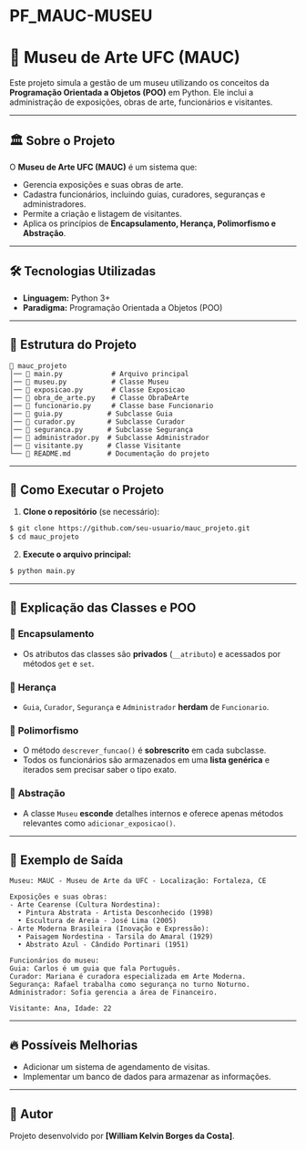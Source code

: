 # PF_MAUC-MUSEU

# 🎨 Museu de Arte UFC (MAUC)

Este projeto simula a gestão de um museu utilizando os conceitos da **Programação Orientada a Objetos (POO)** em Python. Ele inclui a administração de exposições, obras de arte, funcionários e visitantes.

---

## 🏛️ Sobre o Projeto

O **Museu de Arte UFC (MAUC)** é um sistema que:

- Gerencia exposições e suas obras de arte.
- Cadastra funcionários, incluindo guias, curadores, seguranças e administradores.
- Permite a criação e listagem de visitantes.
- Aplica os princípios de **Encapsulamento, Herança, Polimorfismo e Abstração**.

---

## 🛠️ Tecnologias Utilizadas

- **Linguagem:** Python 3+
- **Paradigma:** Programação Orientada a Objetos (POO)

---

## 📂 Estrutura do Projeto

```
📁 mauc_projeto
│── 📄 main.py            # Arquivo principal
│── 📄 museu.py           # Classe Museu
│── 📄 exposicao.py       # Classe Exposicao
│── 📄 obra_de_arte.py    # Classe ObraDeArte
│── 📄 funcionario.py     # Classe base Funcionario
│── 📄 guia.py           # Subclasse Guia
│── 📄 curador.py        # Subclasse Curador
│── 📄 seguranca.py      # Subclasse Segurança
│── 📄 administrador.py  # Subclasse Administrador
│── 📄 visitante.py      # Classe Visitante
└── 📄 README.md         # Documentação do projeto
```

---

## 🚀 Como Executar o Projeto

1. **Clone o repositório** (se necessário):

```sh
$ git clone https://github.com/seu-usuario/mauc_projeto.git
$ cd mauc_projeto
```

2. **Execute o arquivo principal:**

```sh
$ python main.py
```

---

## 🧩 Explicação das Classes e POO

### 🔹 **Encapsulamento**

- Os atributos das classes são **privados** (`__atributo`) e acessados por métodos `get` e `set`.

### 🔹 **Herança**

- `Guia`, `Curador`, `Segurança` e `Administrador` **herdam** de `Funcionario`.

### 🔹 **Polimorfismo**

- O método `descrever_funcao()` é **sobrescrito** em cada subclasse.
- Todos os funcionários são armazenados em uma **lista genérica** e iterados sem precisar saber o tipo exato.

### 🔹 **Abstração**

- A classe `Museu` **esconde** detalhes internos e oferece apenas métodos relevantes como `adicionar_exposicao()`.

---

## 📜 Exemplo de Saída

```
Museu: MAUC - Museu de Arte da UFC - Localização: Fortaleza, CE

Exposições e suas obras:
- Arte Cearense (Cultura Nordestina):
  • Pintura Abstrata - Artista Desconhecido (1998)
  • Escultura de Areia - José Lima (2005)
- Arte Moderna Brasileira (Inovação e Expressão):
  • Paisagem Nordestina - Tarsila do Amaral (1929)
  • Abstrato Azul - Cândido Portinari (1951)

Funcionários do museu:
Guia: Carlos é um guia que fala Português.
Curador: Mariana é curadora especializada em Arte Moderna.
Segurança: Rafael trabalha como segurança no turno Noturno.
Administrador: Sofia gerencia a área de Financeiro.

Visitante: Ana, Idade: 22
```

---

## 🔥 Possíveis Melhorias

- Adicionar um sistema de agendamento de visitas.
- Implementar um banco de dados para armazenar as informações.

---

## 📝 Autor

Projeto desenvolvido por **[William Kelvin Borges da Costa]**.


